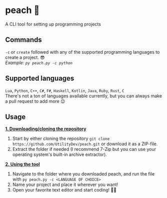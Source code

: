 # peach 🍑

A CLI tool for setting up programming projects

## Commands
`-c` or `create` followed with any of the supported programming languages to create a project. 😎\
*Example: `py peach.py -c python`*

## Supported languages
`Lua`, `Python`, `C++`, `C#`, `F#`, `Haskell`, `Kotlin`, `Java`, `Ruby`, `Rust`, `C`\
There's not a ton of languages available currently, but you can always make a pull request to add more 😉

## Usage

**<ins>1. Downloading/cloning the repository</ins>**
1. Start by either cloning the repository `git clone https://github.com/UtilityDev/peach.git` or download it as a ZIP-file.
2. Extract the folder if needed (I recommend 7-Zip but you can use your operating system's built-in archive extractor).

**<ins>2. Using the tool</ins>**
1. Navigate to the folder where you downloaded peach, and run the file with `py peach.py -c <LANGUAGE OF CHOICE>`
2. Name your project and place it wherever you want!
3. Open your favorite text editor and start coding! 👨‍💻

